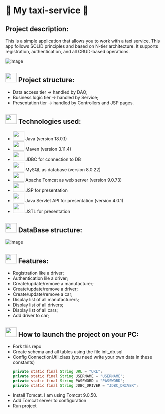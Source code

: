 # 🚖 My taxi-service 🚖
## Project description:
This is a simple application that allows you to work with a taxi service. This app follows SOLID principles and based on N-tier architecture. It supports registration, authentication, and all CRUD-based operations.

![image](https://github.com/Vasyl-Piznak/my-taxi-service/assets/106866989/fa35627d-2e25-4680-b481-151a47ddb4c2)
 
## <img height="30" src="https://cdn-icons-png.flaticon.com/512/2857/2857406.png" width="36"> Project structure:
- Data access tier -> handled by DAO;
- Business logic tier -> handled by Service;
- Presentation tier -> handled by Controllers and JSP pages.
 
## <img height="30" src="https://edps.europa.eu/sites/default/files/picture/technologies2.png" width="36"/> Technologies used:
- <img height="30" src="https://cdn-icons-png.flaticon.com/512/5968/5968282.png" width="36"/> Java (version 18.0.1)  
- <img height="30" src="https://images.sftcdn.net/images/t_app-logo-xl,f_auto,dpr_2/p/6ca8194c-164f-4718-930a-2bed171d0430/1359200834/apache-maven-maven-logo.png" width="36"/> Maven (version 3.11.4) 
- <img height="30" src="https://encrypted-tbn0.gstatic.com/images?q=tbn:ANd9GcRsGDWZvGnIggXi_v9xMGaW9qZrlPaFz_Cjjw&usqp=CAU" width="36"/> JDBC for connection to DB 
- <img height="30" src="https://camo.githubusercontent.com/f85f882cb31eeaeee657ec955313015c30378e8f56c3dc2f06933b617a276cfd/68747470733a2f2f77372e706e6777696e672e636f6d2f706e67732f3734372f3739382f706e672d7472616e73706172656e742d6d7973716c2d6c6f676f2d6d7973716c2d64617461626173652d7765622d646576656c6f706d656e742d636f6d70757465722d736f6674776172652d646f6c7068696e2d6d6172696e652d6d616d6d616c2d616e696d616c732d746578742d7468756d626e61696c2e706e67" width="36"/> MySQL as database (version 8.0.22)                                  
- <img height="30" src="https://upload.wikimedia.org/wikipedia/commons/thumb/f/fe/Apache_Tomcat_logo.svg/1280px-Apache_Tomcat_logo.svg.png" width="36"/> Apache Tomcat as web server (version 9.0.73) 
- <img height="30" src="https://cdn-icons-png.flaticon.com/512/29/29540.png" width="36"/> JSP for presentation
- <img height="30" src="https://w7.pngwing.com/pngs/131/718/png-transparent-representational-state-transfer-computer-icons-application-programming-interface-web-api-others-miscellaneous-blue-computer-network.png" width="36"/> Java Servlet API for presentation (version 4.0.1)
- <img height="30" src="https://image.winudf.com/v2/image/anN0bC5hcHBzLmdvbGQubXlhcHBsaWNhdGlvbl9zY3JlZW5fMF9qaWZycW84eA/screen-0.webp?fakeurl=1&type=.webp" width="36"/> JSTL for presentation

## <img height="30" src = "https://i.pinimg.com/564x/d5/1d/8b/d51d8b2ff28db324ed1be2766f793c43.jpg" width="36"/> DataBase structure:
![image](https://github.com/Vasyl-Piznak/my-taxi-service/assets/106866989/6dd14a33-3a69-438d-8065-a2c488312ec6)

## <img height="30" src = "https://cdn4.iconfinder.com/data/icons/scrum-process-2/64/product-capability-ability-features-requirements-512.png" width="36"/> Features:
- Registration like a driver;
- Authentication lile a driver;
- Create/update/remove a manufacturer;
- Create/update/remove a driver;
- Create/update/remove a car;
- Display list of all manufacturers;
- Display list of all drivers;
- Display list of all cars;
- Add driver to car;


## <img height="30" src="https://encrypted-tbn0.gstatic.com/images?q=tbn:ANd9GcQXQZfgbHHUnh8EnFosVBvL1Q9zxQAuNrlmEzCQBAGzc7VihcwrsyRzGRBuvseJz4P-0OM&amp;usqp=CAU" width="36"/>  How to launch the project on your PC:

- Fork this repo
- Create schema and all tables using the file init_db.sql
- Config ConnectionUtil.class (you need write your own data in these constants)
  ~~~java
  private static final String URL = "URL";
  private static final String USERNAME = "USERNAME";
  private static final String PASSWORD = "PASSWORD";
  private static final String JDBC_DRIVER = "JDBC_DRIVER";
  ~~~
- Install Tomcat. I am using Tomcat 9.0.50.
- Add Tomcat server to configuration
- Run project
